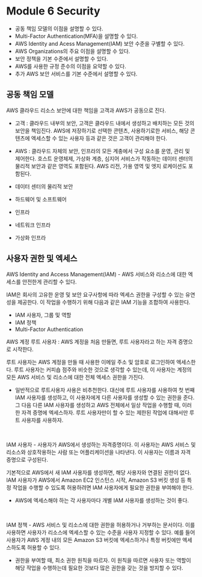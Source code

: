 # Module 6 Security

- 공동 책임 모델의 이점을 설명할 수 있다.
- Multi-Factor Authentication(MFA)을 설명할 수 있다.
- AWS Identity and Acess Management(IAM) 보안 수준을 구별할 수 있다.
- AWS Organizations의 주요 이점을 설명할 수 있다.
- 보안 정책을 기본 수준에서 설명할 수 있다.
- AWS를 사용한 규정 준수의 이점을 요약할 수 있다.
- 추가 AWS 보안 서비스를 기본 수준에서 설명할 수 있다.

## 공동 책임 모델

AWS 클라우드 리소스 보안에 대한 책임을 고객과 AWS가 공동으로 진다.

- 고객 : 클라우드 내부의 보안, 고객은 클라우드 내에서 생성하고 배치하는 모든 것의 보안을 책임진다. AWS에 저장하기로 선택한 콘텐츠, 사용하기로한 서비스, 해당 콘텐츠에 엑세스할 수 있는 사용자 등과 같은 것은 고객이 관리해야 한다.

- AWS : 클라우드 자체의 보안, 인프라의 모든 계충에서 구성 요소를 운영, 관리 및 제어한다. 호스트 운영체제, 가상화 계층, 심지어 서비스가 작동하는 데이터 센터의 물리적 보안과 같은 영역도 포함된다. AWS 리전, 가용 영역 및 엣지 로케이션도 포함된다.

- 데이터 센터의 물리적 보안
- 하드웨어 및 소프트웨어
- 인프라
- 네트워크 인프라
- 가상화 인프라

## 사용자 권한 및 엑세스

AWS Identity and Access Management(IAM) - AWS 서비스와 리소스에 대한 엑세스를 안전한게 관리할 수 있다.

IAM은 회사의 고유한 운영 및 보안 요구사항에 따라 엑세스 권한을 구성할 수 있는 유연성을 제공한다. 이 작업을 수행하기 위해 다음과 같은 IAM 기능을 조합하여 사용한다.

- IAM 사용자, 그룹 및 역할
- IAM 정책
- Multi-Factor Authentication

AWS 계정 루트 사용자 : AWS 계정을 처음 만들면, 루트 사용자라고 하는 자격 증명으로 시작한다.

루트 사용자는 AWS 계정을 만들 때 사용한 이메일 주소 및 암호로 로그인하여 엑세스한다. 루트 사용자는 커피숍 점주와 비슷한 것으로 생각할 수 있는데, 이 사용자는 계정의 모든 AWS 서비스 및 리소스에 대한 전체 엑세스 권한을 가진다.

- 일반적으로 루트사용자 사용은 비추천한다. 대신에 루트 사용자를 사용하여 첫 번째 IAM 사용자를 생성하고, 이 사용자에게 다른 사용자를 생성할 수 있는 권한을 준다. 그 다음 다른 IAM 사용자를 생성하고 AWS 전체에서 일상 작업을 수행할 때, 이러한 자격 증명에 엑세스하자. 루트 사용자만이 할 수 있는 제한된 작업에 대해서만 루트 사용자를 사용하자.

</br>

IAM 사용자 - 사용자가 AWS에서 생성하는 자격증명이다. 이 사용자는 AWS 서비스 및 리소스와 상호작용하는 사람 또는 어플리케이션을 나타낸다. 이 사용자는 이름과 자격 증명으로 구성된다.

기본적으로 AWS에서 새 IAM 사용자를 생성하면, 해당 사용자와 연결된 권한이 없다. IAM 사용자가 AWS에서 Amazon EC2 인스턴스 시작, Amazon S3 버킷 생성 등 특정 작업을 수행할 수 있도록 허용하려면 IAM 사용자에게 필요한 권한을 부여해야 한다.

- AWS에 엑세스해야 하는 각 사용자마다 개별 IAM 사용자를 생성하는 것이 좋다.

</br>

IAM 정책 - AWS 서비스 및 리소스에 대한 권한을 허용하거나 거부하는 문서이다. 이를 사용하면 사용자가 리소스에 엑세스할 수 있는 수준을 사용자 지정할 수 있다. 예를 들어 사용자가 AWS 게정 내의 모든 Amazon S3 버킷에 엑세스하거나 특정 버킷에만 엑세스하도록 허용할 수 있다.

- 권한을 부여할 때, 최소 권한 원칙을 따르자. 이 원칙을 따르면 사용자 또는 역할이 해당 작업을 수행하는데 필요한 것보다 많은 권한을 갖는 것을 방지할 수 있다.

